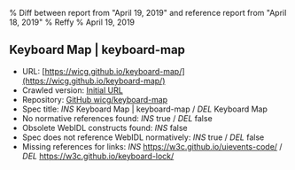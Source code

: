 % Diff between report from "April 19, 2019" and reference report from "April 18, 2019"
% Reffy
% April 19, 2019

## Keyboard Map | keyboard-map

- URL: [https://wicg.github.io/keyboard-map/](https://wicg.github.io/keyboard-map/)
- Crawled version: [Initial URL](https://wicg.github.io/keyboard-map/)
- Repository: [GitHub wicg/keyboard-map](https://github.com/wicg/keyboard-map)
- Spec title: *INS* Keyboard Map | keyboard-map / *DEL* Keyboard Map
- No normative references found: *INS* true / *DEL* false
- Obsolete WebIDL constructs found: *INS* false
- Spec does not reference WebIDL normatively: *INS* true / *DEL* false
- Missing references for links: *INS* https://w3c.github.io/uievents-code/ / *DEL* https://w3c.github.io/keyboard-lock/



